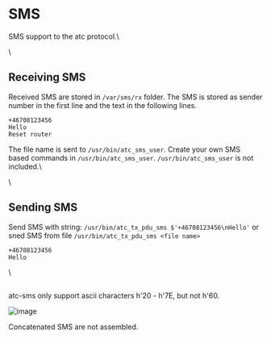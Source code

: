 # SMS

SMS support to the atc protocol.\

\
## Receiving SMS
Received SMS are stored in `/var/sms/rx` folder.
The SMS is stored as sender number in the first line and the text in the following lines.
```
+46708123456
Hello
Reset router
```
The file name is sent to `/usr/bin/atc_sms_user`. Create your own SMS based commands in `/usr/bin/atc_sms_user`.
`/usr/bin/atc_sms_user` is not included.\

\
## Sending SMS
Send SMS with string: `/usr/bin/atc_tx_pdu_sms $'+46708123456\nHello'`
or sned SMS from file `/usr/bin/atc_tx_pdu_sms <file name>`
```
+46708123456
Hello
```

\
##

atc-sms only support ascii characters h'20 - h'7E, but not h'60.

![image](https://github.com/user-attachments/assets/36c0b645-99a9-4293-84d3-14f4d254d14d)

Concatenated SMS are not assembled.
